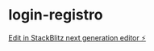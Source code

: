 # login-registro

[Edit in StackBlitz next generation editor ⚡️](https://stackblitz.com/~/github.com/aronvaldivia/login-registro)